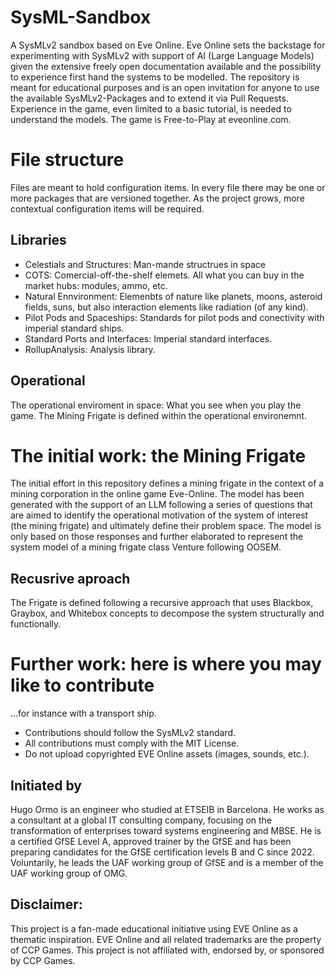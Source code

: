 # SysML-Sandbox
A SysMLv2 sandbox based on Eve Online.
Eve Online sets the backstage for experimenting with SysMLv2 with support of AI (Large Language Models) given the extensive freely open documentation available and the possibility to experience first hand the systems to be modelled.
The repository is meant for educational purposes and is an open invitation for anyone to use the available SysMLv2-Packages and to extend it via Pull Requests.
Experience in the game, even limited to a basic tutorial, is needed to understand the models. The game is Free-to-Play at eveonline.com.

# File structure
Files are meant to hold configuration items. In every file there may be one or more packages that are versioned together.
As the project grows, more contextual configuration items will be required.
## Libraries
- Celestials and Structures: Man-mande structrues in space
- COTS: Comercial-off-the-shelf elemets. All what you can buy in the market hubs: modules, ammo, etc.
- Natural Ennvironment: Elemenbts of nature like planets, moons, asteroid fields, suns, but also interaction elements like radiation (of any kind).
- Pilot Pods and Spaceships: Standards for pilot pods and conectivity with imperial standard ships.
- Standard Ports and Interfaces: Imperial standard interfaces.
- RollupAnalysis: Analysis library.
## Operational
The operational enviroment in space: What you see when you play the game.
The Mining Frigate is defined within the operational environemnt.

# The initial work: the Mining Frigate
The initial effort in this repository defines a mining frigate in the context of a mining corporation in the online game Eve-Online.
The model has been generated with the support of an LLM following a series of questions that are aimed to identify the operational motivation of the system of interest (the mining frigate) and ultimately define their problem space. The model is only based on those responses and further elaborated to represent the system model of a mining frigate class Venture following OOSEM.
## Recusrive aproach
The Frigate is defined following a recursive approach that uses Blackbox, Graybox, and Whitebox concepts to decompose the system structurally and functionally.

# Further work: here is where you may like to contribute
...for instance with a transport ship.

- Contributions should follow the SysMLv2 standard.
- All contributions must comply with the MIT License.
- Do not upload copyrighted EVE Online assets (images, sounds, etc.).
 
## Initiated by
Hugo Ormo is an engineer who studied at ETSEIB in Barcelona. He works as a consultant at a global IT consulting company, focusing on the transformation of enterprises toward systems engineering and MBSE. He is a certified GfSE Level A, approved trainer by the GfSE and has been preparing candidates for the GfSE certification levels B and C since 2022. Voluntarily, he leads the UAF working group of GfSE and is a member of the UAF working group of OMG.

## Disclaimer:
This project is a fan-made educational initiative using EVE Online as a thematic inspiration.
EVE Online and all related trademarks are the property of CCP Games.
This project is not affiliated with, endorsed by, or sponsored by CCP Games.
